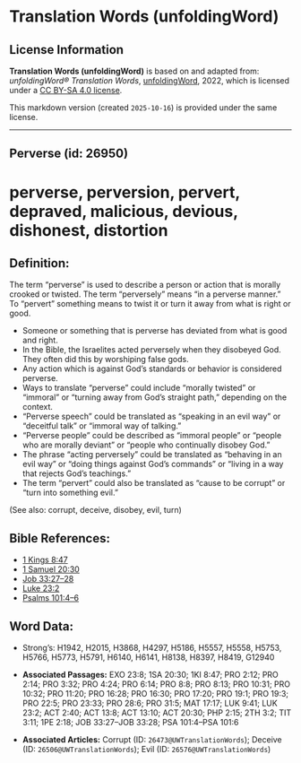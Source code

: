 # Translation Words (unfoldingWord)

## License Information

**Translation Words (unfoldingWord)** is based on and adapted from: _unfoldingWord® Translation Words_, [unfoldingWord](https://unfoldingword.org/utw), 2022, which is licensed under a [CC BY-SA 4.0 license](https://creativecommons.org/licenses/by-sa/4.0/legalcode.en).

This markdown version (created `2025-10-16`) is provided under the same license.



--------------------------------

## Perverse (id: 26950)

perverse, perversion, pervert, depraved, malicious, devious, dishonest, distortion
==================================================================================

Definition:
-----------

The term “perverse” is used to describe a person or action that is morally crooked or twisted. The term “perversely” means “in a perverse manner.” To “pervert” something means to twist it or turn it away from what is right or good.

* Someone or something that is perverse has deviated from what is good and right.
* In the Bible, the Israelites acted perversely when they disobeyed God. They often did this by worshiping false gods.
* Any action which is against God’s standards or behavior is considered perverse.
* Ways to translate “perverse” could include “morally twisted” or “immoral” or “turning away from God’s straight path,” depending on the context.
* “Perverse speech” could be translated as “speaking in an evil way” or “deceitful talk” or “immoral way of talking.”
* “Perverse people” could be described as “immoral people” or “people who are morally deviant” or “people who continually disobey God.”
* The phrase “acting perversely” could be translated as “behaving in an evil way” or “doing things against God’s commands” or “living in a way that rejects God’s teachings.”
* The term “pervert” could also be translated as “cause to be corrupt” or “turn into something evil.”

(See also: corrupt, deceive, disobey, evil, turn)

Bible References:
-----------------

* [1 Kings 8:47](https://ref.ly/1Kgs8:47)
* [1 Samuel 20:30](https://ref.ly/1Sam20:30)
* [Job 33:27–28](https://ref.ly/Job33:27-Job33:28)
* [Luke 23:2](https://ref.ly/Luke23:2)
* [Psalms 101:4–6](https://ref.ly/Ps101:4-Ps101:6)

Word Data:
----------

* Strong’s: H1942, H2015, H3868, H4297, H5186, H5557, H5558, H5753, H5766, H5773, H5791, H6140, H6141, H8138, H8397, H8419, G12940

* **Associated Passages:** EXO 23:8; 1SA 20:30; 1KI 8:47; PRO 2:12; PRO 2:14; PRO 3:32; PRO 4:24; PRO 6:14; PRO 8:8; PRO 8:13; PRO 10:31; PRO 10:32; PRO 11:20; PRO 16:28; PRO 16:30; PRO 17:20; PRO 19:1; PRO 19:3; PRO 22:5; PRO 23:33; PRO 28:6; PRO 31:5; MAT 17:17; LUK 9:41; LUK 23:2; ACT 2:40; ACT 13:8; ACT 13:10; ACT 20:30; PHP 2:15; 2TH 3:2; TIT 3:11; 1PE 2:18; JOB 33:27–JOB 33:28; PSA 101:4–PSA 101:6
* **Associated Articles:** Corrupt (ID: `26473@UWTranslationWords`); Deceive (ID: `26506@UWTranslationWords`); Evil (ID: `26576@UWTranslationWords`)

